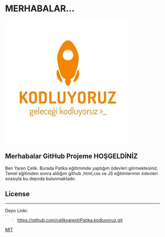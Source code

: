 # MERHABALAR...

  ![Kodluyoruz Logo](https://raw.githubusercontent.com/Kodluyoruz/taskforce/git/git/markdown-nedir-nasil-kullaniriz-/figures/kodluyoruz_logo.jpg)
  
Merhabalar 
GitHub Projeme HOŞGELDİNİZ
---

Ben Yaren Çelik. Burada Patika eğitimimde yaptığım ödevleri görmektesiniz. Temel eğitimden sonra aldığım github ,html,css ve JS eğitimlerimin ödevleri sırasıyla bu depoda bulunmaktadır.

## License
---
Depo Linki:
>   https://github.com/celikyarent/Patika.kodluyoruz.git

[MIT](https://choosealicense.com/licenses/mit/)
